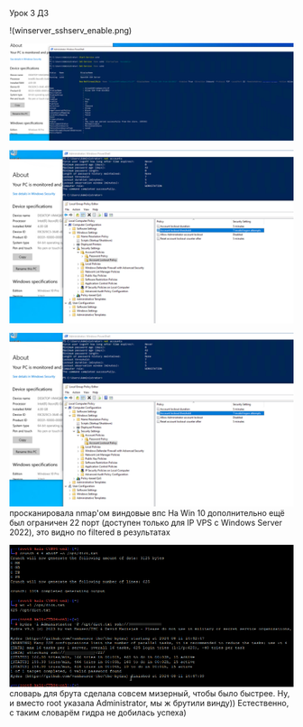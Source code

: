 Урок 3
ДЗ

!(winserver_sshserv_enable.png)

![На Windows 10 pro включён ssh-сервер](win10_sshserv_enable.png)

![Правила блокировки учёток изменены на Windows 10 Pro](win10_ALP.png)

![nmap scan](win10_ALP.png)
просканировала nmap'ом виндовые впс
На Win 10 дополнительно ещё был ограничен 22 порт (доступен только для IP VPS с Windows Server 2022), это видно по filtered в результатах

![Брутфорс ради брутфорса](crunch_hydra.png)
словарь для брута сделала совсем мизерный, чтобы было быстрее. Ну, и вместо root указала Administrator, мы ж брутили винду))
Естественно, с таким словарём гидра не добилась успеха)
